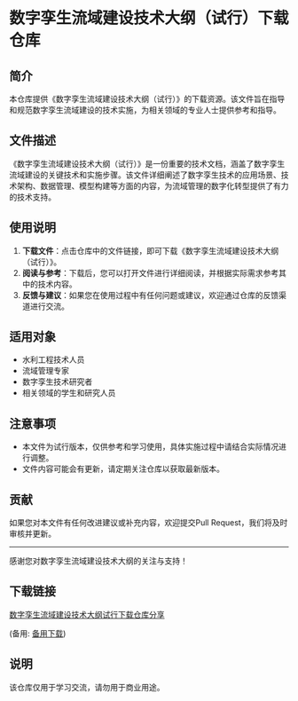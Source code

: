 # 数字孪生流域建设技术大纲（试行）下载仓库

## 简介

本仓库提供《数字孪生流域建设技术大纲（试行）》的下载资源。该文件旨在指导和规范数字孪生流域建设的技术实施，为相关领域的专业人士提供参考和指导。

## 文件描述

《数字孪生流域建设技术大纲（试行）》是一份重要的技术文档，涵盖了数字孪生流域建设的关键技术和实施步骤。该文件详细阐述了数字孪生技术的应用场景、技术架构、数据管理、模型构建等方面的内容，为流域管理的数字化转型提供了有力的技术支持。

## 使用说明

1. **下载文件**：点击仓库中的文件链接，即可下载《数字孪生流域建设技术大纲（试行）》。
2. **阅读与参考**：下载后，您可以打开文件进行详细阅读，并根据实际需求参考其中的技术内容。
3. **反馈与建议**：如果您在使用过程中有任何问题或建议，欢迎通过仓库的反馈渠道进行交流。

## 适用对象

- 水利工程技术人员
- 流域管理专家
- 数字孪生技术研究者
- 相关领域的学生和研究人员

## 注意事项

- 本文件为试行版本，仅供参考和学习使用，具体实施过程中请结合实际情况进行调整。
- 文件内容可能会有更新，请定期关注仓库以获取最新版本。

## 贡献

如果您对本文件有任何改进建议或补充内容，欢迎提交Pull Request，我们将及时审核并更新。

---

感谢您对数字孪生流域建设技术大纲的关注与支持！

## 下载链接
[数字孪生流域建设技术大纲试行下载仓库分享](https://pan.quark.cn/s/170184ad4632) 

(备用: [备用下载](https://pan.baidu.com/s/1Sy90MloZ1OgdcOD9nsSL3w?pwd=1234))

## 说明

该仓库仅用于学习交流，请勿用于商业用途。
